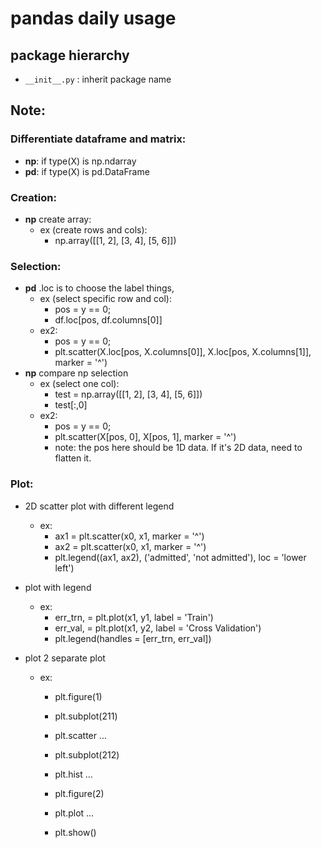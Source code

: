 # pandas daily usage

## package hierarchy

- `__init__.py` : inherit package name 

## Note: 
### Differentiate dataframe and matrix:
- __np__: if type(X) is np.ndarray
- __pd__: if type(X) is pd.DataFrame

### Creation:

- __np__ create array: 
    - ex (create rows and cols):
        - np.array([[1, 2], [3, 4], [5, 6]])

### Selection:
- __pd__ .loc is to choose the label things, 
    - ex (select specific row and col): 
        - pos = y == 0;
        - df.loc[pos, df.columns[0]] 
    - ex2: 
        - pos = y == 0;
        - plt.scatter(X.loc[pos, X.columns[0]], X.loc[pos, X.columns[1]], marker = '^')
- __np__ compare np selection
    - ex (select one col): 
        - test = np.array([[1, 2], [3, 4], [5, 6]])
        - test[:,0]
    - ex2: 
        - pos = y == 0; 
        - plt.scatter(X[pos, 0], X[pos, 1], marker = '^')
        - note: the pos here should be 1D data. If it's 2D data, need to flatten it. 



### Plot:
- 2D scatter plot with different legend
    - ex:
        - ax1 = plt.scatter(x0, x1, marker = '^')
        - ax2 = plt.scatter(x0, x1, marker = '^')
        - plt.legend((ax1, ax2), ('admitted', 'not admitted'), loc = 'lower left')
- plot with legend
    - ex: 
        - err_trn, = plt.plot(x1, y1, label = 'Train')
        - err_val,  = plt.plot(x1, y2, label = 'Cross Validation')
        - plt.legend(handles = [err_trn, err_val])
        
- plot 2 separate plot
    - ex: 
        - plt.figure(1)
        - plt.subplot(211)
        - plt.scatter ...
        - plt.subplot(212)
        - plt.hist ...

        - plt.figure(2)
        - plt.plot ...
        - plt.show()
